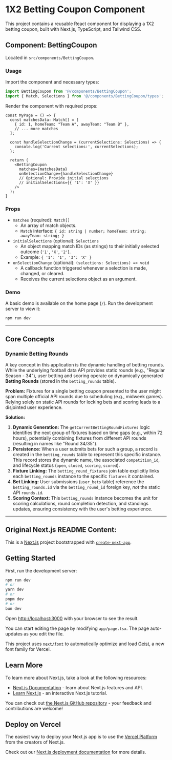 # 1X2 Betting Coupon Component

This project contains a reusable React component for displaying a 1X2 betting coupon, built with Next.js, TypeScript, and Tailwind CSS.

## Component: BettingCoupon

Located in `src/components/BettingCoupon`.

### Usage

Import the component and necessary types:

```typescript
import BettingCoupon from '@/components/BettingCoupon';
import { Match, Selections } from '@/components/BettingCoupon/types';
```

Render the component with required props:

```tsx
const MyPage = () => {
  const matchesData: Match[] = [
    { id: 1, homeTeam: "Team A", awayTeam: "Team B" },
    // ... more matches
  ];

  const handleSelectionChange = (currentSelections: Selections) => {
    console.log('Current selections:', currentSelections);
  };

  return (
    <BettingCoupon 
      matches={matchesData} 
      onSelectionChange={handleSelectionChange}
      // Optional: Provide initial selections
      // initialSelections={{ '1': 'X' }}
    />
  );
}
```

### Props

-   `matches` (required): `Match[]`
    -   An array of match objects.
    -   `Match` interface: `{ id: string | number; homeTeam: string; awayTeam: string; }`
-   `initialSelections` (optional): `Selections`
    -   An object mapping match IDs (as strings) to their initially selected outcome (`'1'`, `'X'`, `'2'`).
    -   Example: `{ '1': '1', '3': 'X' }`
-   `onSelectionChange` (optional): `(selections: Selections) => void`
    -   A callback function triggered whenever a selection is made, changed, or cleared.
    -   Receives the current selections object as an argument.

### Demo

A basic demo is available on the home page (`/`). Run the development server to view it:

```bash
npm run dev
```

---

## Core Concepts

### Dynamic Betting Rounds

A key concept in this application is the dynamic handling of betting rounds. While the underlying football data API provides static rounds (e.g., "Regular Season - 34"), user betting and scoring operate on dynamically generated **Betting Rounds** (stored in the `betting_rounds` table).

**Problem:** Fixtures for a single betting coupon presented to the user might span multiple official API rounds due to scheduling (e.g., midweek games). Relying solely on static API rounds for locking bets and scoring leads to a disjointed user experience.

**Solution:**

1.  **Dynamic Generation:** The `getCurrentBettingRoundFixtures` logic identifies the next group of fixtures based on time gaps (e.g., within 72 hours), potentially combining fixtures from different API rounds (resulting in names like "Round 34/35").
2.  **Persistence:** When a user submits bets for such a group, a record is created in the `betting_rounds` table to represent this specific instance. This record stores the dynamic name, the associated `competition_id`, and lifecycle status (`open`, `closed`, `scoring`, `scored`).
3.  **Fixture Linking:** The `betting_round_fixtures` join table explicitly links each `betting_rounds` instance to the specific `fixtures` it contained.
4.  **Bet Linking:** User submissions (`user_bets` table) reference the `betting_rounds.id` via the `betting_round_id` foreign key, *not* the static API `rounds.id`.
5.  **Scoring Context:** This `betting_rounds` instance becomes the unit for scoring calculations, round completion detection, and standings updates, ensuring consistency with the user's betting experience.

---

## Original Next.js README Content:

This is a [Next.js](https://nextjs.org) project bootstrapped with [`create-next-app`](https://nextjs.org/docs/app/api-reference/cli/create-next-app).

## Getting Started

First, run the development server:

```bash
npm run dev
# or
yarn dev
# or
pnpm dev
# or
bun dev
```

Open [http://localhost:3000](http://localhost:3000) with your browser to see the result.

You can start editing the page by modifying `app/page.tsx`. The page auto-updates as you edit the file.

This project uses [`next/font`](https://nextjs.org/docs/app/building-your-application/optimizing/fonts) to automatically optimize and load [Geist](https://vercel.com/font), a new font family for Vercel.

## Learn More

To learn more about Next.js, take a look at the following resources:

- [Next.js Documentation](https://nextjs.org/docs) - learn about Next.js features and API.
- [Learn Next.js](https://nextjs.org/learn) - an interactive Next.js tutorial.

You can check out [the Next.js GitHub repository](https://github.com/vercel/next.js) - your feedback and contributions are welcome!

## Deploy on Vercel

The easiest way to deploy your Next.js app is to use the [Vercel Platform](https://vercel.com/new?utm_medium=default-template&filter=next.js&utm_source=create-next-app&utm_campaign=create-next-app-readme) from the creators of Next.js.

Check out our [Next.js deployment documentation](https://nextjs.org/docs/app/building-your-application/deploying) for more details.
